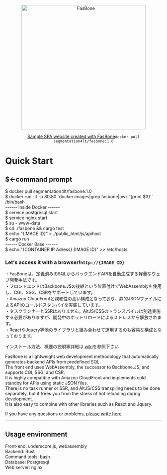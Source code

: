 <p align="center"><img src="https://d3fy1q62gxauop.cloudfront.net/media/images/bone-logo_2.png" width="400" alt="FasBone"></p>
<p align="center"><a href="https://d3fy1q62gxauop.cloudfront.net/">Sample SPA website created with FasBone</a><code>docker pull segmentation4lt/fasbone:1.0</code></p>

<h1>Quick Start</h1>
<h2>$←command prompt</h2>

$ docker pull segmentation4lt/fasbone:1.0 <br>
$ docker run -it -p 80:80 \`docker images|grep fasbone|awk '{print $3}'\`  /bin/bash<br>
------ Inside Docker ------<br>
$ service postgresql start<br>
$ service nginx start<br>
$ su - www-data<br>
$ cd ./fasbone && cargo test<br>
$ echo "{IMAGE ID}" > ./public_html/js/apihost<br>
$ cargo run<br>
------ Docker Base ------<br>
$ echo "{CONTAINER IP Adress} {IMAGE ID}" >> /etc/hosts<br>
<h3>Let's access it with a browser!<code>http://{IMAGE ID}</code></h3>

・FasBoneは、定義済みのSQLからバックエンドAPIを自動生成する軽量なウェブ開発手法です。<br>
・フロントエンドはBackbone.JSの後継という位置付けでWebAssemblyを使用し、CGI、SSG、CSRをサポートしています。<br>
・Amazon CloudFrontと親和性の高い構成となっており、静的JSONファイルによるAPIのコールドスタンバイを実装しています。<br>
・タスクランナーとSSRはありません。AltJS/CSSのトランスパイルは別途実施する必要がありますが、開発中のホットリロードによるストレスから解放されます。<br>
・ReactやJquery等他のライブラリと組み合わせて運用するのも容易な構成となっております。<br>

<p>インストール方法、概要の説明等詳細は
<a href="https://github.com/segmentation4lt/fasbone/wiki/">wiki</a>を参照下さい</p>


FasBone is a lightweight web development methodology that automatically generates backend APIs from predefined SQL.<br>
The front end uses WebAssembly, the successor to Backbone.JS, and supports CGI, SSG, and CSR.<br>
It is highly compatible with Amazon CloudFront and implements cold standby for APIs using static JSON files.<br>
There is no task runner or SSR, and AltJS/CSS transpiling needs to be done separately, but it frees you from the stress of hot reloading during development.<br>
It is also easy to combine with other libraries such as React and Jquery.<br>
<p>If you have any questions or problems, <a href="https://github.com/segmentation4lt/fasbone/issues">please write here</a>.</p>

<hr>
<h2>Usage environment</h2>
Front-end: underscore.js, webassembly<br>
Backend: Rust<br>
Command tools: bash<br>
Database: Postgresql<br>
Web server: nginx<br>

